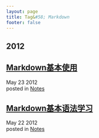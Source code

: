 ```yaml
---
layout: page
title: Tag&#58; Markdown
footer: false
---
```


<div id="blog-archives" class="category">
<h2>2012</h2>

<article>
<h1><a href="/blog/2012/05/23/markdown-syntax/index.html">Markdown基本使用</a></h1>
<time datetime="2012-05-23T00:00:00-06:00" pubdate><span class='month'>May</span> <span class='day'>23</span> <span class='year'>2012</span></time>
<footer>
<span class="categories">posted in 
<a href='/blog/categories/notes/'>Notes</a></span>
</footer>
</article>

<article>
<h1><a href="/blog/2012/05/22/learning-markdown/index.html">Markdown基本语法学习</a></h1>
<time datetime="2012-05-22T00:00:00-06:00" pubdate><span class='month'>May</span> <span class='day'>22</span> <span class='year'>2012</span></time>
<footer>
<span class="categories">posted in 
<a href='/blog/categories/notes/'>Notes</a></span>
</footer>
</article>
</div>
